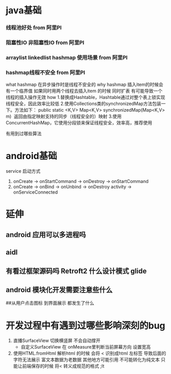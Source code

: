 # java基础

### 线程池好处 from 阿里PI

### 阻塞性IO 非阻塞性IO from 阿里PI

### arraylist linkedlist hashmap 使用场景 from 阿里PI

### hashmap线程不安全 from 阿里PI
what hashmap 在异步操作时是线程不安全的 
why hashmap 插入item的时候会有一个临界值 如果同时用两个线程去插入item 的时候 同时扩表 有可能导致一个线程的插入操作无效
how
1.替换成Hashtable，Hashtable通过对整个表上锁实现线程安全，因此效率比较低
2.使用Collections类的synchronizedMap方法包装一下。方法如下：
public static <K,V> Map<K,V> synchronizedMap(Map<K,V> m)  返回由指定映射支持的同步（线程安全的）映射
3.使用ConcurrentHashMap，它使用分段锁来保证线程安全，效率高，推荐使用




有用到过哪些算法
# android基础
service 启动方式
1. onCreate -> onStartCommand -> onDestroy
                     -> onStartCommand
2. onCreate -> onBind -> onUnbind -> onDestroy 
    activity       -> onServiceConnected
    
# 延伸
## android 应用可以多进程吗
## aidl
## 有看过框架源码吗  Retroft2  什么设计模式 glide

## android 模块化开发需要注意些什么

##从用户点击图标  到界面展示  都发生了什么

# 开发过程中有遇到过哪些影响深刻的bug

1. 直播SurfaceView 切换横竖屏 不会自动撑开 
    - 自定义SurfaceView 在 onMeasure里判断当前屏幕方向 设置宽高
2. 使用HTML.fromHtml 解析html 的时候 会将 < 识别成html 左标签 导致后面的字符无法展示
   富文本数据为老数据 其他地方可能引用 不可能转化为纯文本 只能让前端保存的时候 将< 转义成规范的格式 ;lt


   

